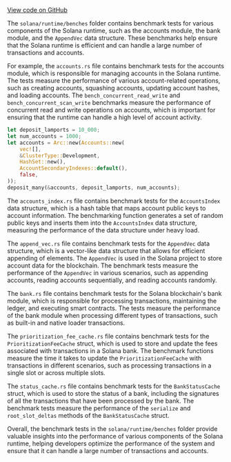 [View code on GitHub](https://github.com/solana-labs/solana/tree/master/na/runtime/benches)

The `solana/runtime/benches` folder contains benchmark tests for various components of the Solana runtime, such as the accounts module, the bank module, and the `AppendVec` data structure. These benchmarks help ensure that the Solana runtime is efficient and can handle a large number of transactions and accounts.

For example, the `accounts.rs` file contains benchmark tests for the accounts module, which is responsible for managing accounts in the Solana runtime. The tests measure the performance of various account-related operations, such as creating accounts, squashing accounts, updating account hashes, and loading accounts. The `bench_concurrent_read_write` and `bench_concurrent_scan_write` benchmarks measure the performance of concurrent read and write operations on accounts, which is important for ensuring that the runtime can handle a high level of account activity.

```rust
let deposit_lamports = 10_000;
let num_accounts = 1000;
let accounts = Arc::new(Accounts::new(
    vec![],
    &ClusterType::Development,
    HashSet::new(),
    AccountSecondaryIndexes::default(),
    false,
));
deposit_many(&accounts, deposit_lamports, num_accounts);
```

The `accounts_index.rs` file contains benchmark tests for the `AccountsIndex` data structure, which is a hash table that maps account public keys to account information. The benchmarking function generates a set of random public keys and inserts them into the `AccountsIndex` data structure, measuring the performance of the data structure under heavy load.

The `append_vec.rs` file contains benchmark tests for the `AppendVec` data structure, which is a vector-like data structure that allows for efficient appending of elements. The `AppendVec` is used in the Solana project to store account data for the blockchain. The benchmark tests measure the performance of the `AppendVec` in various scenarios, such as appending accounts, reading accounts sequentially, and reading accounts randomly.

The `bank.rs` file contains benchmark tests for the Solana blockchain's bank module, which is responsible for processing transactions, maintaining the ledger, and executing smart contracts. The tests measure the performance of the bank module when processing different types of transactions, such as built-in and native loader transactions.

The `prioritization_fee_cache.rs` file contains benchmark tests for the `PrioritizationFeeCache` struct, which is used to store and update the fees associated with transactions in a Solana bank. The benchmark functions measure the time it takes to update the `PrioritizationFeeCache` with transactions in different scenarios, such as processing transactions in a single slot or across multiple slots.

The `status_cache.rs` file contains benchmark tests for the `BankStatusCache` struct, which is used to store the status of a bank, including the signatures of all the transactions that have been processed by the bank. The benchmark tests measure the performance of the `serialize` and `root_slot_deltas` methods of the `BankStatusCache` struct.

Overall, the benchmark tests in the `solana/runtime/benches` folder provide valuable insights into the performance of various components of the Solana runtime, helping developers optimize the performance of the system and ensure that it can handle a large number of transactions and accounts.
